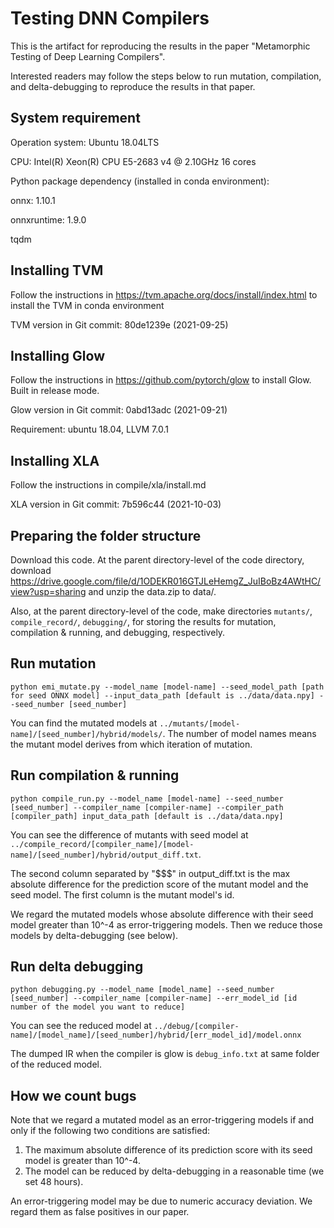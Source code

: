 # Testing DNN Compilers
This is the artifact for reproducing 
the results in the paper 
"Metamorphic Testing of Deep Learning Compilers".

Interested readers may follow the steps below to 
run mutation, compilation, and 
delta-debugging to reproduce the results in
that paper.

## System requirement

Operation system: Ubuntu 18.04LTS 

CPU: Intel(R) Xeon(R) CPU E5-2683 v4 @ 2.10GHz 16 cores

Python package dependency (installed in conda environment):

onnx: 1.10.1

onnxruntime: 1.9.0

tqdm

## Installing TVM

Follow the instructions in https://tvm.apache.org/docs/install/index.html to install the TVM in conda environment

TVM version in Git commit: 80de1239e (2021-09-25)

## Installing Glow

Follow the instructions in https://github.com/pytorch/glow to install Glow. Built in release mode.

Glow version in Git commit: 0abd13adc (2021-09-21)

Requirement: ubuntu 18.04, LLVM 7.0.1

## Installing XLA

Follow the instructions in compile/xla/install.md

XLA version in Git commit: 7b596c44 (2021-10-03)



## Preparing the folder structure

Download this code. At the parent directory-level of the code directory, download https://drive.google.com/file/d/1ODEKR016GTJLeHemgZ_JuIBoBz4AWtHC/view?usp=sharing and unzip the data.zip to data/. 

Also, at the parent directory-level of the code, make directories `mutants/`, `compile_record/`, `debugging/`, for storing the results for mutation, compilation & running, and debugging, respectively.



## Run mutation

```shell
python emi_mutate.py --model_name [model-name] --seed_model_path [path for seed ONNX model] --input_data_path [default is ../data/data.npy] --seed_number [seed_number]
```

You can find the mutated models at `../mutants/[model-name]/[seed_number]/hybrid/models/`. The number of model names means the mutant model derives from which iteration of mutation.

## Run compilation & running

```shell
python compile_run.py --model_name [model-name] --seed_number [seed_number] --compiler_name [compiler-name] --compiler_path [compiler_path] input_data_path [default is ../data/data.npy]
```

You can see the difference of mutants with seed model at `../compile_record/[compiler_name]/[model-name]/[seed_number]/hybrid/output_diff.txt`.

The second column separated by "$$$" in output_diff.txt is the max absolute difference for the prediction score of the mutant model and the seed model. The first column is the mutant model's id.

We regard the mutated models whose absolute
difference with their seed model greater than
10^-4 as error-triggering models.
Then we reduce those models by delta-debugging
(see below).

## Run delta debugging

```shell
python debugging.py --model_name [model_name] --seed_number [seed_number] --compiler_name [compiler-name] --err_model_id [id number of the model you want to reduce]
```

You can see the reduced model at `../debug/[compiler-name]/[model_name]/[seed_number]/hybrid/[err_model_id]/model.onnx`

The dumped IR when the compiler is glow is `debug_info.txt` at same folder of the reduced model.

## How we count bugs
Note that we regard a mutated model as
an error-triggering models if and only
if the following two conditions are
satisfied:
1. The maximum absolute difference
of its prediction score with its seed model
is greater than 10^-4.
2. The model can be reduced by delta-debugging
in a reasonable time (we set 48 hours).

An error-triggering model may be due to numeric
accuracy deviation. We regard them as false
positives in our paper.
